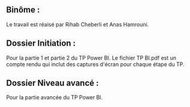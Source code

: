 
## Binôme : 
Le travail est réaisé par Rihab Cheberli et Anas Hamrouni.

## Dossier Initiation :
Pour la partie 1 et partie 2 du TP Power BI.
Le fichier TP BI.pdf est un compte rendu qui inclut des captures d'écran pour chaque étape du TP.

## Dossier Niveau avancé : 
Pour la partie avancée du TP Power BI.

